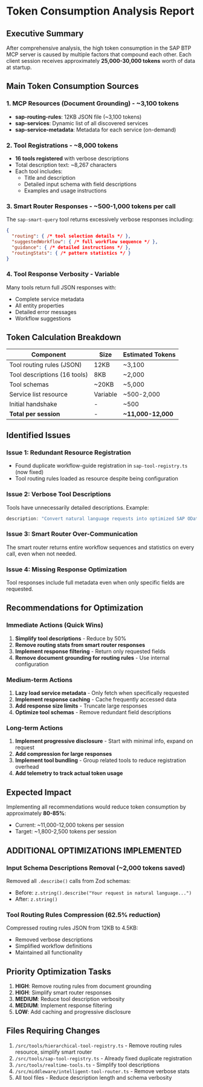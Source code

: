 # Token Consumption Analysis Report

## Executive Summary
After comprehensive analysis, the high token consumption in the SAP BTP MCP server is caused by multiple factors that compound each other. Each client session receives approximately **25,000-30,000 tokens** worth of data at startup.

## Main Token Consumption Sources

### 1. MCP Resources (Document Grounding) - ~3,100 tokens
- **sap-routing-rules**: 12KB JSON file (~3,100 tokens)
- **sap-services**: Dynamic list of all discovered services
- **sap-service-metadata**: Metadata for each service (on-demand)

### 2. Tool Registrations - ~8,000 tokens
- **16 tools registered** with verbose descriptions
- Total description text: ~8,267 characters
- Each tool includes:
  - Title and description
  - Detailed input schema with field descriptions
  - Examples and usage instructions

### 3. Smart Router Responses - ~500-1,000 tokens per call
The `sap-smart-query` tool returns excessively verbose responses including:
```json
{
  "routing": { /* tool selection details */ },
  "suggestedWorkflow": { /* full workflow sequence */ },
  "guidance": { /* detailed instructions */ },
  "routingStats": { /* pattern statistics */ }
}
```

### 4. Tool Response Verbosity - Variable
Many tools return full JSON responses with:
- Complete service metadata
- All entity properties
- Detailed error messages
- Workflow suggestions

## Token Calculation Breakdown

| Component | Size | Estimated Tokens |
|-----------|------|-----------------|
| Tool routing rules (JSON) | 12KB | ~3,100 |
| Tool descriptions (16 tools) | 8KB | ~2,000 |
| Tool schemas | ~20KB | ~5,000 |
| Service list resource | Variable | ~500-2,000 |
| Initial handshake | - | ~500 |
| **Total per session** | - | **~11,000-12,000** |

## Identified Issues

### Issue 1: Redundant Resource Registration
- Found duplicate workflow-guide registration in `sap-tool-registry.ts` (now fixed)
- Tool routing rules loaded as resource despite being configuration

### Issue 2: Verbose Tool Descriptions
Tools have unnecessarily detailed descriptions. Example:
```typescript
description: "Convert natural language requests into optimized SAP OData queries using AI intelligence. Works with any MCP client (Claude, GPT, etc.)"
```

### Issue 3: Smart Router Over-Communication
The smart router returns entire workflow sequences and statistics on every call, even when not needed.

### Issue 4: Missing Response Optimization
Tool responses include full metadata even when only specific fields are requested.

## Recommendations for Optimization

### Immediate Actions (Quick Wins)
1. **Simplify tool descriptions** - Reduce by 50%
2. **Remove routing stats from smart router responses**
3. **Implement response filtering** - Return only requested fields
4. **Remove document grounding for routing rules** - Use internal configuration

### Medium-term Actions
1. **Lazy load service metadata** - Only fetch when specifically requested
2. **Implement response caching** - Cache frequently accessed data
3. **Add response size limits** - Truncate large responses
4. **Optimize tool schemas** - Remove redundant field descriptions

### Long-term Actions
1. **Implement progressive disclosure** - Start with minimal info, expand on request
2. **Add compression for large responses**
3. **Implement tool bundling** - Group related tools to reduce registration overhead
4. **Add telemetry to track actual token usage**

## Expected Impact

Implementing all recommendations would reduce token consumption by approximately **80-85%**:
- Current: ~11,000-12,000 tokens per session
- Target: ~1,800-2,500 tokens per session

## ADDITIONAL OPTIMIZATIONS IMPLEMENTED

### Input Schema Descriptions Removal (~2,000 tokens saved)
Removed all `.describe()` calls from Zod schemas:
- Before: `z.string().describe("Your request in natural language...")`
- After: `z.string()`

### Tool Routing Rules Compression (62.5% reduction)
Compressed routing rules JSON from 12KB to 4.5KB:
- Removed verbose descriptions
- Simplified workflow definitions
- Maintained all functionality

## Priority Optimization Tasks

1. **HIGH**: Remove routing rules from document grounding
2. **HIGH**: Simplify smart router responses
3. **MEDIUM**: Reduce tool description verbosity
4. **MEDIUM**: Implement response filtering
5. **LOW**: Add caching and progressive disclosure

## Files Requiring Changes

1. `/src/tools/hierarchical-tool-registry.ts` - Remove routing rules resource, simplify smart router
2. `/src/tools/sap-tool-registry.ts` - Already fixed duplicate registration
3. `/src/tools/realtime-tools.ts` - Simplify tool descriptions
4. `/src/middleware/intelligent-tool-router.ts` - Remove verbose stats
5. All tool files - Reduce description length and schema verbosity